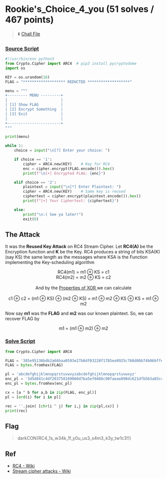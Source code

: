# Rookie's_Choice_4_you (51 solves / 467 points)
> :arrow_down: [Chall File](dist/dist.zip)

### [Source Script](src/src.py)
```py
#!/usr/bin/env python3
from Crypto.Cipher import ARC4	# pip3 install pycryptodome
import os

KEY = os.urandom(16)
FLAG = "******************* REDUCTED *******************"

menu = """
+--------- MENU ---------+
|                        |
| [1] Show FLAG          |
| [2] Encrypt Something  |
| [3] Exit               |
|                        |
+------------------------+
"""

print(menu)

while 1:
	choice = input("\n[?] Enter your choice: ")

	if choice == '1':
		cipher = ARC4.new(KEY)    # Key for RC4
		enc = cipher.encrypt(FLAG.encode()).hex()
		print(f"\n[+] Encrypted FLAG: {enc}")

	elif choice == '2':
		plaintext = input("\n[*] Enter Plaintext: ")
		cipher = ARC4.new(KEY)    # Same key is reused
		ciphertext = cipher.encrypt(plaintext.encode()).hex()
		print(f"[+] Your Ciphertext: {ciphertext}")

	else:
		print("\n:( See ya later!")
		exit(0)
```
## The Attack
It was the **Reused Key Attack** on RC4 Stream Cipher. Let **RC4(A)** be the Encryption function and **K** be the Key. 
RC4 produces a string of bits KSA(K) (say KS) the same length as the messages where KSA is the Function implementing the Key-scheduling algorithm

<p align="center">
RC4(m1) = m1 ⊕ KS = c1 <br>
RC4(m2) = m2 ⊕ KS = c2 <br><br>
And by the <a href="https://en.wikipedia.org/wiki/Exclusive_or#Properties"> Properties of XOR </a> we can calculate <br><br>
c1 ⊕ c2 = (m1 ⊕ KS) ⊕ (m2 ⊕ KS) = m1 ⊕ m2 ⊕ KS ⊕ KS = m1 ⊕ m2
</p>

Now say **m1** was the **FLAG** and **m2** was our known plaintext. So, we can recover FLAG by
<p align="center">
m1 = (m1 ⊕ m2) ⊕ m2
</p>

### [Solve Script](sol/apex.py)
```py
from Crypto.Cipher import ARC4

FLAG = '385e95136bdb2a66baa0593e27b8df03228f1785ea9925c768d08b74b06bffe27bd17da1aed51c21342026bdacb173f8'
FLAG = bytes.fromhex(FLAG)

pl = 'abcdefghijklmnopqrstuvwxyzabcdefghijklmnopqrstuvwxyz'
enc_pl = '3d5d841c4df203758189060d7ba5ef0460c90faeae890dc621dfb563a03cc5f728d42794ae8a08102f2766acece427f3c6514fc7'
enc_pl = bytes.fromhex(enc_pl)

cx = [a ^ b for a,b in zip(FLAG, enc_pl)]
pl = [ord(i) for i in pl]

rec = ''.join( [chr(i ^ j) for i,j in zip(pl,cx)] )
print(rec)
```

## Flag
> darkCON{RC4_1s_w34k_1f_y0u_us3_s4m3_k3y_tw1c3!!}

## Ref
* [RC4 - Wiki](https://en.wikipedia.org/wiki/RC4)
* [Stream cipher attacks - Wiki](https://en.wikipedia.org/wiki/Stream_cipher_attacks)
